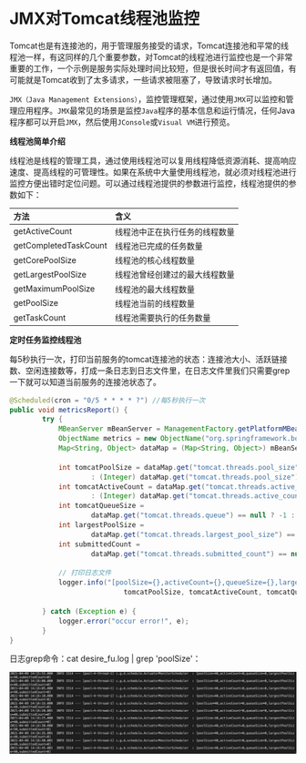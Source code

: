 # JMX对Tomcat线程池监控

Tomcat也是有连接池的，用于管理服务接受的请求，Tomcat连接池和平常的线程池一样，有这同样的几个重要参数，对Tomcat的线程池进行监控也是一个非常重要的工作，一个示例是服务实际处理时间比较短，但是很长时间才有返回值，有可能就是Tomcat收到了太多请求，一些请求被阻塞了，导致请求时长增加。

`JMX（Java Management Extensions）`，监控管理框架，通过使用`JMX`可以监控和管理应用程序。`JMX`最常见的场景是监控`Java`程序的基本信息和运行情况，任何Java程序都可以开启`JMX`，然后使用`JConsole`或`Visual VM`进行预览。

**线程池简单介绍**

线程池是线程的管理工具，通过使用线程池可以复用线程降低资源消耗、提高响应速度、提高线程的可管理性。如果在系统中大量使用线程池，就必须对线程池进行监控方便出错时定位问题。可以通过线程池提供的参数进行监控，线程池提供的参数如下：

| 方法 | 含义 |
| :--- | :--- |
| getActiveCount | 线程池中正在执行任务的线程数量 |
| getCompletedTaskCount | 线程池已完成的任务数量 |
| getCorePoolSize | 线程池的核心线程数量 |
| getLargestPoolSize | 线程池曾经创建过的最大线程数量 |
| getMaximumPoolSize | 线程池的最大线程数量 |
| getPoolSize | 线程池当前的线程数量 |
| getTaskCount | 线程池需要执行的任务数量 |

**定时任务监控线程池**

每5秒执行一次，打印当前服务的tomcat连接池的状态：连接池大小、活跃链接数、空闲连接数等，打成一条日志到日志文件里，在日志文件里我们只需要grep一下就可以知道当前服务的连接池状态了。

```java
@Scheduled(cron = "0/5 * * * * ?") //每5秒执行一次
public void metricsReport() {
        try {
            MBeanServer mBeanServer = ManagementFactory.getPlatformMBeanServer();
            ObjectName metrics = new ObjectName("org.springframework.boot:type=Endpoint,name=metricsEndpoint");
            Map<String, Object> dataMap = (Map<String, Object>) mBeanServer.getAttribute(metrics, "Data");
        
            int tomcatPoolSize = dataMap.get("tomcat.threads.pool_size") == null ? -1
                    : (Integer) dataMap.get("tomcat.threads.pool_size");
            int tomcatActiveCount = dataMap.get("tomcat.threads.active_count") == null ? -1
                    : (Integer) dataMap.get("tomcat.threads.active_count");
            int tomcatQueueSize =
                    dataMap.get("tomcat.threads.queue") == null ? -1 : (Integer) dataMap.get("tomcat.threads.queue");
            int largestPoolSize =
                    dataMap.get("tomcat.threads.largest_pool_size") == null ? -1 : (Integer) dataMap.get("tomcat.threads.largest_pool_size");
            int submittedCount =
                    dataMap.get("tomcat.threads.submitted_count") == null ? -1 : (Integer) dataMap.get("tomcat.threads.submitted_count");
        
            // 打印日志文件
            logger.info("[poolSize={},activeCount={},queueSize={},largestPoolSize={},submittedCount={}]",
                            tomcatPoolSize, tomcatActiveCount, tomcatQueueSize,largestPoolSize,submittedCount);
        
        } catch (Exception e) {
            logger.error("occur error!", e);
        }
}
```

日志grep命令：cat desire\_fu.log \| grep 'poolSize'：

![](../.gitbook/assets/image%20%2883%29.png)





